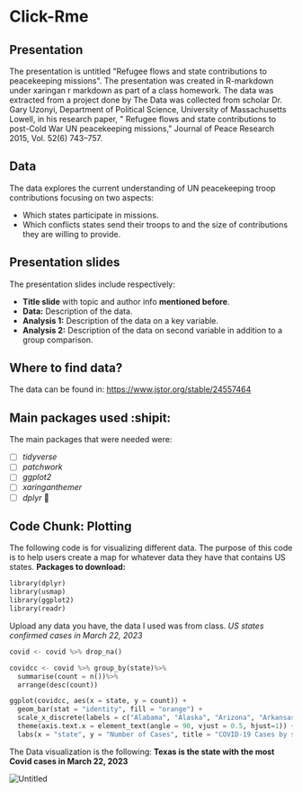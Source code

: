 # Click-Rme

## Presentation
The presentation is untitled "Refugee flows and  state contributions to peacekeeping missions". The presentation was created in R-markdown under xaringan r markdown as part of a class homework. The data was extracted from a project done by The Data was collected from scholar Dr. Gary Uzonyi, Department of Political Science, University of Massachusetts Lowell, in  his research paper, " Refugee flows and state contributions to post-Cold War UN peacekeeping missions," Journal of Peace Research 2015, Vol. 52(6) 743–757.

## Data
The data explores the current understanding of UN peacekeeping troop contributions focusing on two aspects: 

- Which states participate in missions. 
- Which conflicts states send their troops to and the size of contributions they are willing to provide. 

## Presentation slides
The presentation slides include respectively: 
- **Title slide** with topic and author info **mentioned before**.
- **Data:** Description of the data.
- **Analysis 1:** Description of the data on a key variable.
- **Analysis 2:** Description of the data on second variable in addition to a group comparison. 

## Where to find data?
The data can be found in: https://www.jstor.org/stable/24557464
## Main packages used :shipit:
The main packages that were needed were: 
- [ ] *tidyverse* 
- [ ] *patchwork* 
- [ ] *ggplot2* 
- [ ] *xaringanthemer* 
- [ ] *dplyr* :tada:

## Code Chunk: Plotting
The following code is for visualizing different data. The purpose of this code is to help users create a map for whatever data they have that contains US states. 
**Packages to download:** 
```python
library(dplyr)
library(usmap)
library(ggplot2)
library(readr)
```
Upload any data you have, the data I used was from class. 
*US states confirmed cases in March 22, 2023*

```python
covid <- covid %>% drop_na()

covidcc <- covid %>% group_by(state)%>%
  summarise(count = n())%>%
  arrange(desc(count))

ggplot(covidcc, aes(x = state, y = count)) +
  geom_bar(stat = "identity", fill = "orange") +
  scale_x_discrete(labels = c("Alabama", "Alaska", "Arizona", "Arkansas", "California", "Colorado", "Connecticut", "Delaware", "Florida", "Georgia", "Hawaii", "Idaho", "Illinois", "Indiana", "Iowa", "Kansas", "Kentucky", "Louisiana", "Maine", "Maryland", "Massachusetts", "Michigan", "Minnesota", "Mississippi", "Missouri", "Montana", "Nebraska", "Nevada", "New Hampshire", "New Jersey", "New Mexico", "New York", "North Carolina", "North Dakota", "Ohio", "Oklahoma", "Oregon", "Pennsylvania", "Rhode Island", "South Carolina", "South Dakota", "Tennessee", "Texas", "Utah", "Vermont", "Virginia", "Washington", "West Virginia", "Wisconsin", "Wyoming"))+
  theme(axis.text.x = element_text(angle = 90, vjust = 0.5, hjust=1)) +
  labs(x = "state", y = "Number of Cases", title = "COVID-19 Cases by state")
  ```
The Data visualization is the following: 
**Texas is the state with the most Covid cases in March 22, 2023**

![Untitled](https://github.com/Selmamallem/Click-Rme/assets/123516651/e72d410f-e3fe-4bda-85a2-3666f24b19a3)



